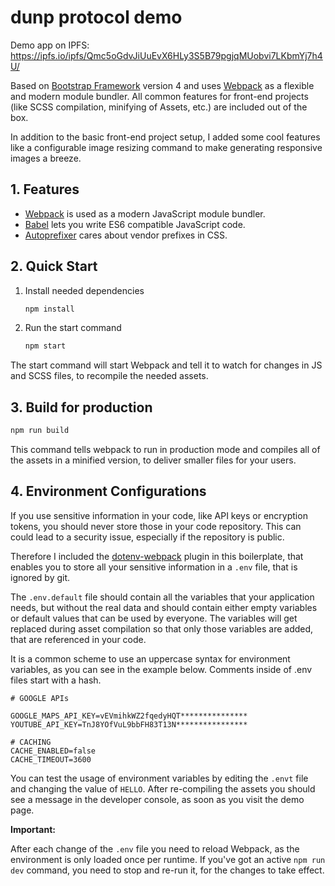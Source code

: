 # dunp protocol demo

Demo app on IPFS: https://ipfs.io/ipfs/Qmc5oGdvJiUuEvX6HLy3S5B79pgjqMUobvi7LKbmYj7h4U/

Based on [Bootstrap Framework](http://getbootstrap.com/) version 4 and uses [Webpack](https://webpack.js.org/) as a flexible and modern module bundler. All common features for front-end projects (like SCSS compilation, minifying of Assets, etc.) are included out of the box.

In addition to the basic front-end project setup, I added some cool features like a configurable image resizing command to make generating responsive images a breeze.

## 1. Features

- [Webpack](https://webpack.js.org) is used as a modern JavaScript module bundler.
- [Babel](https://babeljs.io/) lets you write ES6 compatible JavaScript code.
- [Autoprefixer](https://autoprefixer.github.io/) cares about vendor prefixes in CSS.

## 2. Quick Start

1. Install needed dependencies

   ```bash
   npm install
   ```

5. Run the start command

   ```bash
   npm start
   ```

The start command will start Webpack and tell it to watch for changes in JS and SCSS files, to recompile the needed assets.

## 3. Build for production

```bash
npm run build
```

This command tells webpack to run in production mode and compiles all of the assets in a minified version, to deliver smaller files for your users.

## 4. Environment Configurations

If you use sensitive information in your code, like API keys or encryption tokens, you should never store those in your code repository. This can could lead to a security issue, especially if the repository is public.

Therefore I included the [dotenv-webpack](https://github.com/mrsteele/dotenv-webpack) plugin in this boilerplate, that enables you to store all your sensitive information in a `.env` file, that is ignored by git.

The `.env.default` file should contain all the variables that your application needs, but without the real data and should contain either empty variables or default values that can be used by everyone. The variables will get replaced during asset compilation so that only those variables are added, that are referenced in your code.

It is a common scheme to use an uppercase syntax for environment variables, as you can see in the example below. Comments inside of .env files start with a hash.

```
# GOOGLE APIs

GOOGLE_MAPS_API_KEY=vEVmihkWZ2fqedyHQT***************
YOUTUBE_API_KEY=TnJ8YOfVuL9bbFH83T13N****************

# CACHING
CACHE_ENABLED=false
CACHE_TIMEOUT=3600
```

You can test the usage of environment variables by editing the `.envt` file and changing the value of `HELLO`. After re-compiling the assets you should see a message in the developer console, as soon as you visit the demo page.

**Important:**

After each change of the `.env` file you need to reload Webpack, as the environment is only loaded once per runtime. If you've got an active `npm run dev` command, you need to stop and re-run it, for the changes to take effect.

